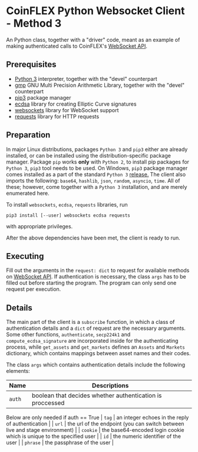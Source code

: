 # CoinFLEX Python Websocket Client - Method 3
An Python class, together with a "driver" code, meant as an example of making authenticated calls to CoinFLEX's [WebSocket API](https://github.com/coinflex-exchange/API/blob/master/WEBSOCKET-README.md).

## Prerequisites
* [Python 3](https://www.python.org/) interpreter, together with the "devel" counterpart
* [gmp](https://gmplib.org/) GNU Multi Precision Arithmetic Library, together with the "devel" counterpart
* [pip3](https://pip.pypa.io/en/stable/) package manager
* [ecdsa](https://pypi.org/project/ecdsa/) library for creating Elliptic Curve signatures
* [websockets](https://websockets.readthedocs.io/) library for WebSocket support
* [requests](https://pypi.org/project/requests/) library for HTTP requests

## Preparation
In major Linux distributions, packages `Python 3` and `pip3` either are already installed, or can be installed using the distribution-specific package manager.
Package `pip` works **only** with `Python 2`, to install pip packages for `Python 3`, `pip3` tool needs to be used.
On Windows, `pip3` package manager comes installed as a part of the standard `Python 3` [release.](https://www.python.org/downloads/windows/)
The client also imports the following: `base64`, `hashlib`, `json`, `random`, `asyncio`, `time`. All of these; however, come together with a `Python 3` installation, and are merely enumerated here.

To install `websockets`, `ecdsa`, `requests` libraries, run
```
pip3 install [--user] websockets ecdsa requests
```
with appropriate privileges.

After the above dependencies have been met, the client is ready to run.

## Executing
Fill out the arguments in the `request: dict` to request for available methods on [WebSocket API](https://github.com/coinflex-exchange/API/blob/master/WEBSOCKET-README.md). If authentication is necessary, the class `args` has to be filled out before starting the program. The program can only send one request per execution.

## Details
The main part of the client is a `subscribe` function, in which a class of authentication details and a `dict` of request are the necessary arguments. Some other functions, `authenticate`, `secp224k1` and `compute_ecdsa_signature` are incorporated inside for the authenticating process, while `get_assets` and `get_markets` defines an `Assets` and `Markets` dictionary, which contains mappings between asset names and their codes.

The class `args` which contains authentication details include the following elements:

| Name | Descriptions |
| --- | --- |
| `auth` | boolean that decides whether authentication is proccessed |
Below are only needed if auth == True
| `tag` | an integer echoes in the reply of authentication |
| `url` | the url of the endpoint (you can switch between live and stage environment) |
| `cookie` | the base64-encoded login cookie which is unique to the specified user |
| `id` | the numeric identifier of the user  |
| `phrase` | the passphrase of the user |


